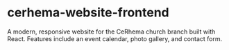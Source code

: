 # cerhema-website-frontend
A modern, responsive website for the CeRhema church branch built with React. Features include an event calendar, photo gallery, and contact form.
